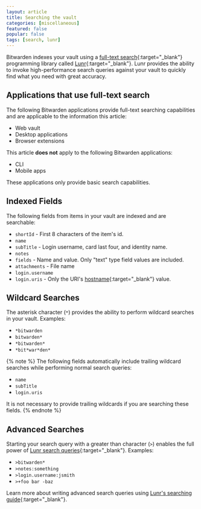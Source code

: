 ```yaml
---
layout: article
title: Searching the vault
categories: [miscellaneous]
featured: false
popular: false
tags: [search, lunr]
---
```


Bitwarden indexes your vault using a [full-text search](https://en.wikipedia.org/wiki/Full-text_search){:target="_blank"} programming library called [Lunr](https://lunrjs.com/){:target="_blank"}. Lunr provides the ability to invoke high-performance search queries against your vault to quickly find what you need with great accuracy.

## Applications that use full-text search

The following Bitwarden applications provide full-text searching capabilities and are applicable to the information this article:

- Web vault
- Desktop applications
- Browser extensions

This article **does not** apply to the following Bitwarden applications:

- CLI
- Mobile apps

These applications only provide basic search capabilities.

## Indexed Fields

The following fields from items in your vault are indexed and are searchable:

- `shortId` - First 8 characters of the item's id.
- `name`
- `subTitle` - Login username, card last four, and identity name.
- `notes`
- `fields` - Name and value. Only "text" type field values are included.
- `attachments` - File name
- `login.username`
- `login.uris` - Only the URI's [hostname](https://developer.mozilla.org/en-US/docs/Web/API/HTMLHyperlinkElementUtils/hostname){:target="_blank"} value.

## Wildcard Searches

The asterisk character (`*`) provides the ability to perform wildcard searches in your vault. Examples:

- `*bitwarden`
- `bitwarden*`
- `*bitwarden*`
- `*bit*war*den*`

{% note %}
The following fields automatically include trailing wildcard searches while performing normal search queries:

- `name`
- `subTitle`
- `login.uris`

It is not necessary to provide trailing wildcards if you are searching these fields.
{% endnote %}

## Advanced Searches

Starting your search query with a greater than character (`>`) enables the full power of [Lunr search queries](https://lunrjs.com/guides/searching.html){:target="_blank"}. Examples:

- `>bitwarden*`
- `>notes:something`
- `>login.username:jsmith`
- `>+foo bar -baz`

Learn more about writing advanced search queries using [Lunr's searching guide](https://lunrjs.com/guides/searching.html){:target="_blank"}.
